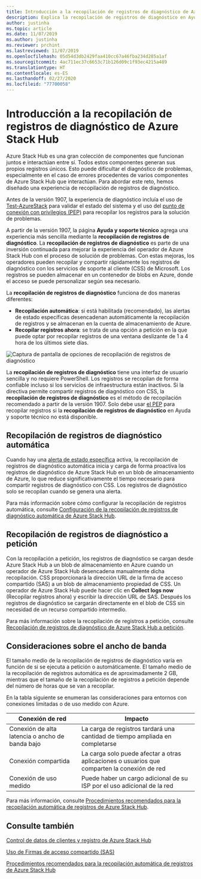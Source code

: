 ```yaml
---
title: Introducción a la recopilación de registros de diagnóstico de Azure Stack Hub
description: Explica la recopilación de registros de diagnóstico en Ayuda y soporte técnico de Azure Stack Hub, incluida la recopilación de registros a petición y automática.
author: justinha
ms.topic: article
ms.date: 11/07/2019
ms.author: justinha
ms.reviewer: prchint
ms.lastreviewed: 11/07/2019
ms.openlocfilehash: 05d54d3db2429faa410cc67a46fba234d285a1af
ms.sourcegitcommit: 4ac711ec37c6653c71b126d09c1f93ec4215a489
ms.translationtype: HT
ms.contentlocale: es-ES
ms.lasthandoff: 02/27/2020
ms.locfileid: "77700058"
---
```

# <a name="overview-of-azure-stack-hub-diagnostic-log-collection"></a>Introducción a la recopilación de registros de diagnóstico de Azure Stack Hub 

Azure Stack Hub es una gran colección de componentes que funcionan juntos e interactúan entre sí. Todos estos componentes generan sus propios registros únicos. Esto puede dificultar el diagnóstico de problemas, especialmente en el caso de errores procedentes de varios componentes de Azure Stack Hub que interactúan. Para abordar este reto, hemos diseñado una experiencia de recopilación de registros de diagnóstico. 

Antes de la versión 1907, la experiencia de diagnóstico incluía el uso de [Test-AzureStack](azure-stack-diagnostic-test.md) para validar el estado del sistema y el uso del [punto de conexión con privilegios (PEP)](azure-stack-configure-on-demand-diagnostic-log-collection.md#use-the-privileged-endpoint-pep-to-collect-diagnostic-logs) para recopilar los registros para la solución de problemas. 

A partir de la versión 1907, la página **Ayuda y soporte técnico** agrega una experiencia más sencilla mediante la **recopilación de registros de diagnóstico**. 
La **recopilación de registros de diagnóstico** es parte de una inversión continuada para mejorar la experiencia del operador de Azure Stack Hub con el proceso de solución de problemas. Con estas mejoras, los operadores pueden recopilar y compartir rápidamente los registros de diagnóstico con los servicios de soporte al cliente (CSS) de Microsoft. Los registros se pueden almacenar en un contenedor de blobs en Azure, donde el acceso se puede personalizar según sea necesario.    
   
La **recopilación de registros de diagnóstico** funciona de dos maneras diferentes:

- **Recopilación automática**: si está habilitada (recomendado), las alertas de estado específicas desencadenan automáticamente la recopilación de registros y se almacenan en la cuenta de almacenamiento de Azure.
- **Recopilar registros ahora**: se trata de una opción a petición en la que puede optar por recopilar registros de una ventana deslizante de 1 a 4 hora de los últimos siete días.

![Captura de pantalla de opciones de recopilación de registros de diagnóstico](media/azure-stack-automatic-log-collection/azure-stack-log-collection-overview.png)

La **recopilación de registros de diagnóstico** tiene una interfaz de usuario sencilla y no requiere PowerShell. Los registros se recopilan de forma confiable incluso si los servicios de infraestructura están inactivos.
Si la directiva permite compartir registros de diagnóstico con CSS, la **recopilación de registros de diagnóstico** es el método de recopilación recomendado a partir de la versión 1907. Solo debe usar [el PEP](azure-stack-configure-on-demand-diagnostic-log-collection.md#use-the-privileged-endpoint-pep-to-collect-diagnostic-logs) para recopilar registros si la **recopilación de registros de diagnóstico** en Ayuda y soporte técnico no está disponible.

## <a name="automatic-diagnostic-log-collection"></a>Recopilación de registros de diagnóstico automática 

Cuando hay una [alerta de estado específica](azure-stack-configure-automatic-diagnostic-log-collection.md#automatic-diagnostic-log-collection-alerts) activa, la recopilación de registros de diagnóstico automática inicia y carga de forma proactiva los registros de diagnóstico de Azure Stack Hub en un blob de almacenamiento de Azure, lo que reduce significativamente el tiempo necesario para compartir registros de diagnóstico con CSS. Los registros de diagnóstico solo se recopilan cuando se genera una alerta.  

Para más información sobre cómo configurar la recopilación de registros automática, consulte [Configuración de la recopilación de registros de diagnóstico automática de Azure Stack Hub](azure-stack-configure-automatic-diagnostic-log-collection.md).

## <a name="on-demand-diagnostic-log-collection"></a>Recopilación de registros de diagnóstico a petición

Con la recopilación a petición, los registros de diagnóstico se cargan desde Azure Stack Hub a un blob de almacenamiento en Azure cuando un operador de Azure Stack Hub desencadena manualmente dicha recopilación.
CSS proporcionará la dirección URL de la firma de acceso compartido (SAS) a un blob de almacenamiento propiedad de CSS. Un operador de Azure Stack Hub puede hacer clic en **Collect logs now** (Recopilar registros ahora) y escribir la dirección URL de SAS. Después los registros de diagnóstico se cargarán directamente en el blob de CSS sin necesidad de un recurso compartido intermedio. 

Para más información sobre la recopilación de registros a petición, consulte [Recopilación de registros de diagnóstico de Azure Stack Hub a petición](azure-stack-configure-on-demand-diagnostic-log-collection.md).

## <a name="bandwidth-considerations"></a>Consideraciones sobre el ancho de banda

El tamaño medio de la recopilación de registros de diagnóstico varía en función de si se ejecuta a petición o automáticamente. El tamaño medio de la recopilación de registros automática es de aproximadamente 2 GB, mientras que el tamaño de la recopilación de registros a petición depende del número de horas que se van a recopilar. 

En la tabla siguiente se enumeran las consideraciones para entornos con conexiones limitadas o de uso medido con Azure.

| Conexión de red | Impacto |
|--------------------|--------|
| Conexión de alta latencia o ancho de banda bajo | La carga de registros tardará una cantidad de tiempo ampliada en completarse | 
| Conexión compartida | La carga solo puede afectar a otras aplicaciones o usuarios que comparten la conexión de red |
| Conexión de uso medido | Puede haber un cargo adicional de su ISP por el uso adicional de la red |

Para más información, consulte [Procedimientos recomendados para la recopilación automática de registros de Azure Stack Hub](azure-stack-best-practices-automatic-diagnostic-log-collection.md).

## <a name="see-also"></a>Consulte también

[Control de datos de clientes y registro de Azure Stack Hub](https://docs.microsoft.com/azure-stack/operator/azure-stack-data-collection)

[Uso de Firmas de acceso compartido (SAS)](https://docs.microsoft.com/azure/storage/common/storage-dotnet-shared-access-signature-part-1)

[Procedimientos recomendados para la recopilación automática de registros de Azure Stack Hub](azure-stack-best-practices-automatic-diagnostic-log-collection.md)
